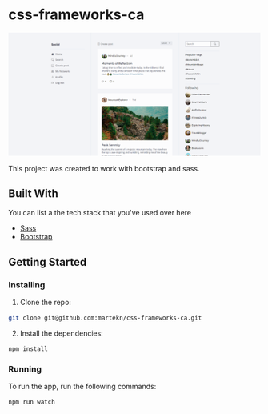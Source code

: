 # css-frameworks-ca

![Social media site](./src/assets/images/readme-img.png)

This project was created to work with bootstrap and sass.

## Built With

You can list a the tech stack that you've used over here

- [Sass](https://sass-lang.com/)
- [Bootstrap](https://getbootstrap.com)

## Getting Started

### Installing

1. Clone the repo:

```bash
git clone git@github.com:martekn/css-frameworks-ca.git
```

2. Install the dependencies:

```
npm install
```

### Running

To run the app, run the following commands:

```bash
npm run watch
```
